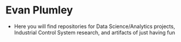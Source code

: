 # Evan Plumley
- Here you will find repositories for Data Science/Analytics projects, Industrial Control System research, and artifacts of just having fun



